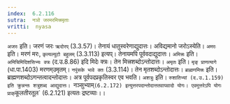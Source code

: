 ```yaml
---
index:  6.2.116
sutra:  नञो जरमरमित्त्रमृताः
vritti:  nyasa
---
```


`अजरः` इति। जरणं जरः `ऋदोरप्` (3.3.57)। तेनायं धातुस्वरेणाद्युदात्तः। अविद्यमानो जरोऽस्येति। `अमरः` इति। मरणं मरः, `कृत्यल्युटो बहुलम्` (3.3.113) इत्यप्। तेनायमपि पूर्ववदाद्युदात्तः। `अमित्त्रः` इति। `अमिचिमिदिशसिभ्यः क्त्रः` (द.उ.8.86) इदि मिदेः क्त्रः। तेन मित्त्रशब्दोऽन्तोदात्तः। `अमृतः` इति। `मृङ् प्राणत्यागे` (धा.पा.1403) मरणम्उमृतम्। `नपुंसके भावे क्तः` (3.3.114)। तेन मृतशब्दोऽन्तोदात्तः।
`ब्राह्मणमित्त्रः` इति। ब्राह्मणशब्दोऽणन्तत्वादन्तोदात्तः। अत्र पूर्वपदप्रकृतिस्वर एव भवति। `अशत्रुः` इति। `रुशातिभ्यां (द.उ.1.159) इति क्रुन्नन्तः शत्रुशब्द आद्युदात्तः। `नञ्सुभ्याम्` (6.2.172) इत्युत्तरपदान्तोदात्ततवापवादो योगः। एवमुत्तरेऽपि योगः प्राक् `कूलतीरतूल` (6.2.121) इत्यतः द्रष्टव्याः।।

